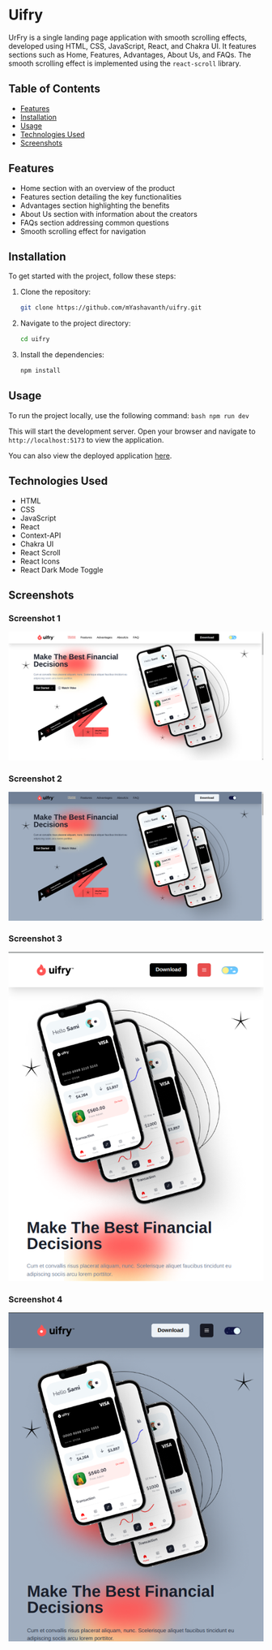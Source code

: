 # Uifry

UrFry is a single landing page application with smooth scrolling effects, developed using HTML, CSS, JavaScript, React, and Chakra UI. It features sections such as Home, Features, Advantages, About Us, and FAQs. The smooth scrolling effect is implemented using the `react-scroll` library.

## Table of Contents
- [Features](#features)
- [Installation](#installation)
- [Usage](#usage)
- [Technologies Used](#technologies-used)
- [Screenshots](#screenshots)

## Features
- Home section with an overview of the product
- Features section detailing the key functionalities
- Advantages section highlighting the benefits
- About Us section with information about the creators
- FAQs section addressing common questions
- Smooth scrolling effect for navigation

## Installation

To get started with the project, follow these steps:

1. Clone the repository:
    ```bash
    git clone https://github.com/mYashavanth/uifry.git
    ```
2. Navigate to the project directory:
    ```bash
    cd uifry
    ```
3. Install the dependencies:
    ```bash
    npm install
    ```

## Usage

To run the project locally, use the following command:
    ```bash
    npm run dev
    ```

This will start the development server. Open your browser and navigate to `http://localhost:5173` to view the application.

You can also view the deployed application [here](https://uifry-pied-two.vercel.app/).

## Technologies Used

- HTML
- CSS
- JavaScript
- React
- Context-API
- Chakra UI
- React Scroll
- React Icons
- React Dark Mode Toggle

## Screenshots

### Screenshot 1
![Screenshot 1](./src/Images/ReadmeImages/lapLignt.png)

### Screenshot 2
![Screenshot 2](./src/Images/ReadmeImages/lapDark.png)

### Screenshot 3
![Screenshot 2](./src/Images/ReadmeImages/mobLight.png)

### Screenshot 4
![Screenshot 2](./src/Images/ReadmeImages/mobDark.png)

